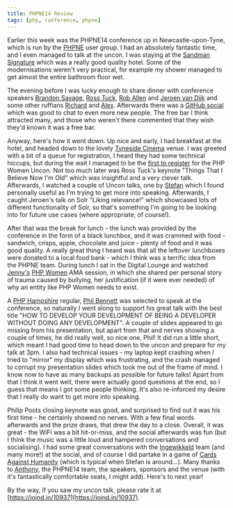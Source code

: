 ```yaml
---
title: PHPNE14 Review
tags: [php, conference, phpne]
---
```

Earlier this week was the PHPNE14 conference up in Newcastle-upon-Tyne, which is run by the [PHPNE](http://phpne.org.uk/) user group. I had an absolutely fantastic time, and I even managed to talk at the uncon. I was staying at the [Sandman Signature](http://www.sandmansignature.co.uk/find-hotels/newcastle/) which was a really good quality hotel. Some of the modernisations weren't very practical, for example my shower managed to get almost the entire bathroom floor wet.

The evening before I was lucky enough to share dinner with conference speakers [Brandon Savage](https://twitter.com/brandonsavage), [Ross Tuck](https://twitter.com/rosstuck), [Rob Allen](https://twitter.com/akrabat) and [Jeroen van Dijk](https://twitter.com/jrvandijk) and some other ruffians [Richard](https://twitter.com/bagwaa) and [Alex](https://twitter.com/alexjakass). Afterwards there was a [GitHub social](https://github.com/blog/1785-newcastle-upon-tyne-drinkup) which was good to chat to even more new people. The free bar I think attracted many, and those who weren't there commented that they wish they'd known it was a free bar.

Anyway, here's how it went down. Up nice and early, I had breakfast at the hotel, and headed down to the lovely [Tyneside Cinema](https://www.tynesidecinema.co.uk/) venue. I was greeted with a bit of a queue for registration, I heard they had some technical hiccups, but during the wait I managed to be the [first to register](https://twitter.com/miss_jwo/status/445850185592504320) for the PHP Women Uncon. Not too much later was Ross Tuck's keynote "Things That I Believe Now I'm Old" which was insightful and a very clever talk. Afterwards, I watched a couple of Uncon talks, one by [Stefan](https://twitter.com/skoop) which I found personally useful as I'm trying to get more into speaking. Afterwards, I caught Jeroen's talk on Solr "Liking relevance!" which showcased lots of different functionality of Solr, so that's something I'm going to be looking into for future use cases (where appropriate, of course!).

After that was the break for lunch - the lunch was provided by the conference in the form of a black lunchbox, and it was crammed with food - sandwich, crisps, apple, chocolate and juice - plenty of food and it was good quality. A really great thing I heard was that all the leftover lunchboxes were donated to a local food bank - which I think was a terrific idea from the PHPNE team. During lunch I sat in the Digital Lounge and watched [Jenny's](https://twitter.com/miss_jwo) [PHP Women](http://www.phpwomen.org/) AMA session, in which she shared per personal story of trauma caused by bullying, her justification (if it were ever needed) of why an entity like PHP Women needs to exist.

A [PHP Hampshire](http://www.phphants.co.uk/) regular, [Phil Bennett](https://twitter.com/phil_bennett) was selected to speak at the conference, so naturally I went along to support his great talk with the best title "HOW TO DEVELOP YOUR DEVELOPMENT OF BEING A DEVELOPER WITHOUT DOING ANY DEVELOPMENT". A couple of slides appeared to go missing from his presentation, but apart from that and nerves showing a couple of times, he did really well, so nice one, Phil! It did run a little short, which meant I had good time to head down to the uncon and prepare for my talk at 3pm. I also had technical issues - my laptop kept crashing when I tried to "mirror" my display which was frustrating, and the crash managed to corrupt my presentation slides which took me out of the frame of mind. I know now to have as many backups as possible for future talks! Apart from that I think it went well, there were actually good questions at the end, so I guess that means I got some people thinking. It's also re-inforced my desire that I really do want to get more into speaking.

Philip Poots closing keynote was good, and surprised to find out it was his first time - he certainly showed no nerves. With a few final words afterwards and the prize draws, that drew the day to a close. Overall, it was great - the WiFi was a bit hit-or-miss, and the social afterwards was fun (but I think the music was a little loud and hampered conversations and socialising). I had some great conversations with the [Ingewikkeld](http://php.ingewikkeld.net/) team (and many more!) at the social, and of course I did partake in a game of [Cards Against Humanity](http://cardsagainsthumanity.com/) (which is typical when Stefan is around...). Many thanks to [Anthony](https://twitter.com/AnthonySterling), the PHPNE14 team, the speakers, sponsors and the venue (with it's fantastically comfortable seats, I might add). Here's to next year!

By the way, if you saw my uncon talk, please rate it at [https://joind.in/10937](https://joind.in/10937).
